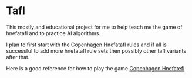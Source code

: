 # Tafl

This mostly and educational project for me to help teach me the game of hnefatafl and to practice AI algorithms.

I plan to first start with the Copenhagen Hnefatafl rules and if all is successful to add more hnefatafl rule sets then
possibly other tafl variants after that.

Here is a good reference for how to play the game [Copenhagen Hnefatefl](http://aagenielsen.dk/copenhagen_rules.php)
